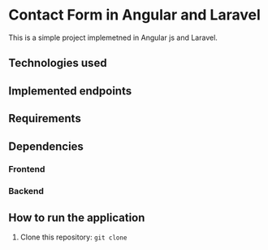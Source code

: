 # Contact Form in Angular and Laravel
This is a simple project implemetned in Angular js and Laravel. 

## Technologies used

## Implemented endpoints

## Requirements

## Dependencies
### Frontend
### Backend


## How to run the application
1. Clone this repository: `git clone`